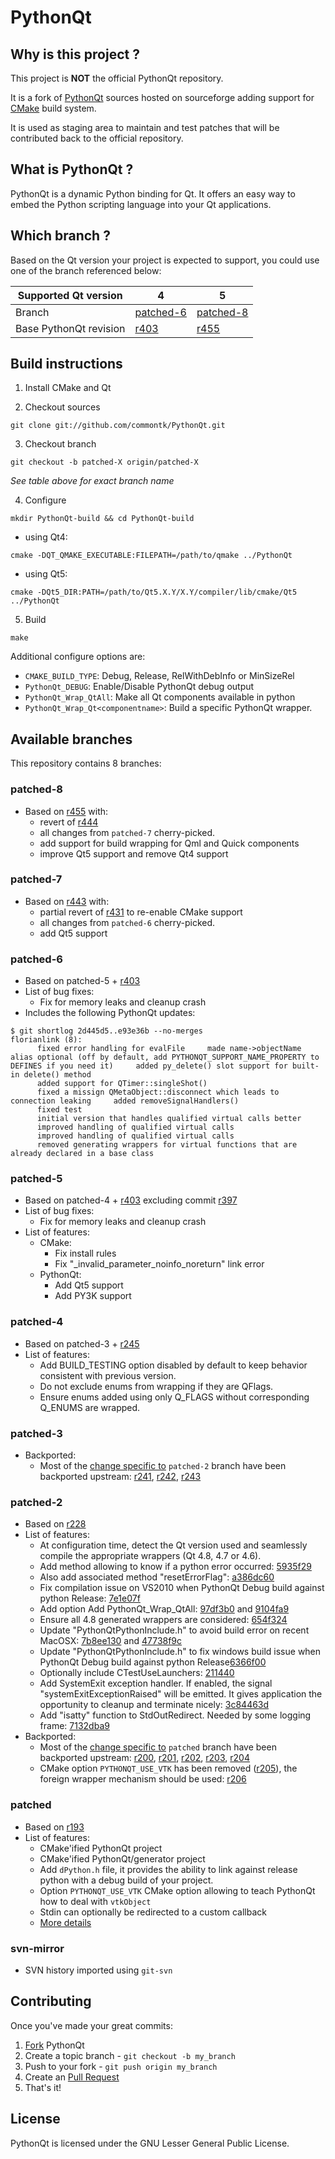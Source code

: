 PythonQt
========

Why is this project ?
---------------------

This project is **NOT** the official PythonQt repository.

It is a fork of [PythonQt](http://pythonqt.sourceforge.net/) sources hosted on sourceforge
adding support for [CMake](https://cmake.org) build system.

It is used as staging area to maintain and test patches that will be contributed back to the
official repository.

What is PythonQt ?
------------------

PythonQt is a dynamic Python binding for Qt. It offers an easy way to embed the Python
scripting language into your Qt applications.

Which branch ?
--------------

Based on the Qt version your project is expected to support, you could use
one of the branch referenced below:

| Supported Qt version   | 4                      | 5                      |
|------------------------|------------------------|------------------------|
| Branch                 | [patched-6][patched-6] | [patched-8][patched-8] |
| Base PythonQt revision | [r403][r403]           | [r455][r455]           |


[patched-6]: https://github.com/commontk/PythonQt/tree/patched-6
[r403]: http://sourceforge.net/p/pythonqt/code/403/

[patched-8]: https://github.com/commontk/PythonQt/tree/patched-8
[r455]: http://sourceforge.net/p/pythonqt/code/455/


Build instructions
------------------

1. Install CMake and Qt

2. Checkout sources

```
git clone git://github.com/commontk/PythonQt.git
```

3. Checkout branch

```
git checkout -b patched-X origin/patched-X
```

*See table above for exact branch name*


4. Configure

```
mkdir PythonQt-build && cd PythonQt-build
```

* using Qt4:

```
cmake -DQT_QMAKE_EXECUTABLE:FILEPATH=/path/to/qmake ../PythonQt
```

* using Qt5:

```
cmake -DQt5_DIR:PATH=/path/to/Qt5.X.Y/X.Y/compiler/lib/cmake/Qt5 ../PythonQt
```

5. Build

```
make
```


Additional configure options are:

* `CMAKE_BUILD_TYPE`:  Debug, Release, RelWithDebInfo or MinSizeRel
* `PythonQt_DEBUG`: Enable/Disable PythonQt debug output
* `PythonQt_Wrap_QtAll`: Make all Qt components available in python
* `PythonQt_Wrap_Qt<componentname>`: Build a specific PythonQt wrapper.

Available branches
------------------

This repository contains 8 branches:

### patched-8
* Based on [r455](http://sourceforge.net/p/pythonqt/code/455/) with:
  * revert of [r444](http://sourceforge.net/p/pythonqt/code/444/)
  * all changes from ``patched-7`` cherry-picked.
  * add support for build wrapping for Qml and Quick components
  * improve Qt5 support and remove Qt4 support

### patched-7
* Based on [r443](http://sourceforge.net/p/pythonqt/code/443/) with:
  * partial revert of [r431](http://sourceforge.net/p/pythonqt/code/431/) to re-enable CMake support
  * all changes from ``patched-6`` cherry-picked.
  * add Qt5 support

### patched-6
* Based on patched-5 + [r403](http://sourceforge.net/p/pythonqt/code/403/)
* List of bug fixes:
  * Fix for memory leaks and cleanup crash
* Includes the following PythonQt updates:
```
$ git shortlog 2d445d5..e93e36b --no-merges 
florianlink (8):
      fixed error handling for evalFile     made name->objectName alias optional (off by default, add PYTHONQT_SUPPORT_NAME_PROPERTY to DEFINES if you need it)     added py_delete() slot support for built-in delete() method
      added support for QTimer::singleShot()
      fixed a missign QMetaObject::disconnect which leads to connection leaking     added removeSignalHandlers()
      fixed test
      initial version that handles qualified virtual calls better
      improved handling of qualified virtual calls
      improved handling of qualified virtual calls
      removed generating wrappers for virtual functions that are already declared in a base class
```

### patched-5
* Based on patched-4 + [r403](http://sourceforge.net/p/pythonqt/code/403/) excluding commit [r397](http://sourceforge.net/p/pythonqt/code/397/)
* List of bug fixes:
  * Fix for memory leaks and cleanup crash
* List of features:
  * CMake:
    * Fix install rules
    * Fix "_invalid_parameter_noinfo_noreturn" link error
  * PythonQt:
    * Add Qt5 support
    * Add PY3K support

### patched-4
* Based on patched-3 + [r245](http://sourceforge.net/p/pythonqt/code/245/)
* List of features:
  * Add BUILD_TESTING option disabled by default to keep behavior consistent with previous version.
  * Do not exclude enums from wrapping if they are QFlags.
  * Ensure enums added using only Q_FLAGS without corresponding Q_ENUMS are wrapped.

### patched-3
* Backported:
  * Most of the [change specific to](https://github.com/commontk/PythonQt/compare/e2dce4b...patched-2) `patched-2` branch have been backported upstream: [r241](http://sourceforge.net/p/pythonqt/code/241/), [r242](http://sourceforge.net/p/pythonqt/code/242/), [r243](http://sourceforge.net/p/pythonqt/code/243/)

### patched-2

* Based on [r228](http://sourceforge.net/p/pythonqt/code/228/)
* List of features:
  * At configuration time, detect the Qt version used and seamlessly compile the appropriate wrappers (Qt 4.8, 4.7 or 4.6).
  * Add method allowing to know if a python error occurred: [5935f29](https://github.com/commontk/PythonQt/commit/5935f29978deed892a13ddef02cb14c205c6124d)
  * Also add associated method "resetErrorFlag": [a386dc60](https://github.com/commontk/PythonQt/commit/a386dc60f71c15e67c611bc31b26cee756ed833a)
  * Fix compilation issue on VS2010 when PythonQt Debug build against python Release: [7e1e07f](https://github.com/commontk/PythonQt/commit/7e1e07f34b2420e420e2858e5ea9a49fe1e0d235)
  * Add option Add PythonQt_Wrap_QtAll: [97df3b0](https://github.com/commontk/PythonQt/commit/97df3b0845b3f5c987d3141a9e651436882f5913) and [9104fa9](https://github.com/commontk/PythonQt/commit/9104fa924859f4a865016f2138c06ec856f449d4)
  * Ensure all 4.8 generated wrappers are considered: [654f324](https://github.com/commontk/PythonQt/commit/654f3249d1cf3f3ff674b2ff6cca7a2ef3517f60)
  * Update "PythonQtPythonInclude.h" to avoid build error on recent MacOSX: [7b8ee130](https://github.com/commontk/PythonQt/commit/7b8ee13058bc0b366983ce8228612e75f8dd9ca8) and [47738f9c](https://github.com/commontk/PythonQt/commit/47738f9c8c5d3ffa77c8f2e1844f899e5b548f0c)
  * Update "PythonQtPythonInclude.h" to fix windows build issue when PythonQt Debug build against python Release[6366f00](https://github.com/commontk/PythonQt/commit/6366f002a93aa238c55f58de949d09c552cda5a9)
  * Optionally include CTestUseLaunchers: [211440](https://github.com/commontk/PythonQt/commit/2114405a47836b3fb16a3f66fec6a02184f32e71)
  * Add SystemExit exception handler. If enabled, the signal "systemExitExceptionRaised" will be emitted. It gives application the opportunity to cleanup and terminate nicely: [3c84463d](https://github.com/commontk/PythonQt/commit/3c84463d3fc4a99c94207c1116ba33d7a412a95f)
  * Add "isatty" function to StdOutRedirect. Needed by some logging frame: [7132dba9](https://github.com/commontk/PythonQt/commit/7132dba93064c2a02591b42305fecdd5d59702d3)
* Backported:
  * Most of the [change specific to](https://github.com/commontk/PythonQt/compare/svn-mirror...patched) `patched` branch have been backported upstream: [r200](http://sourceforge.net/p/pythonqt/code/200/), [r201](http://sourceforge.net/p/pythonqt/code/201/), [r202](http://sourceforge.net/p/pythonqt/code/202/), [r203](http://sourceforge.net/p/pythonqt/code/203/), [r204](http://sourceforge.net/p/pythonqt/code/204/)
  * CMake option `PYTHONQT_USE_VTK` has been removed ([r205](http://sourceforge.net/p/pythonqt/code/205/)), the foreign wrapper mechanism should be used: [r206](http://sourceforge.net/p/pythonqt/code/206/)

### patched

* Based on [r193](http://sourceforge.net/p/pythonqt/code/193/)
* List of features:
  * CMake'ified PythonQt project
  * CMake'ified PythonQt/generator project
  * Add `dPython.h` file, it provides the ability to link against release python with a debug build of your project.
  * Option `PYTHONQT_USE_VTK` CMake option allowing to teach PythonQt how to deal with `vtkObject`
  * Stdin can optionally be redirected to a custom callback
  * [More details](https://github.com/commontk/PythonQt/compare/svn-mirror...patched)

### svn-mirror

* SVN history imported using `git-svn`

Contributing
------------

Once you've made your great commits:

1. [Fork][fk] PythonQt
2. Create a topic branch - `git checkout -b my_branch`
3. Push to your fork - `git push origin my_branch`
4. Create an [Pull Request][pr]
5. That's it!

License
-------

PythonQt is licensed under the GNU Lesser General Public License.

[fk]: http://help.github.com/forking/
[pr]: https://help.github.com/articles/creating-a-pull-request/

